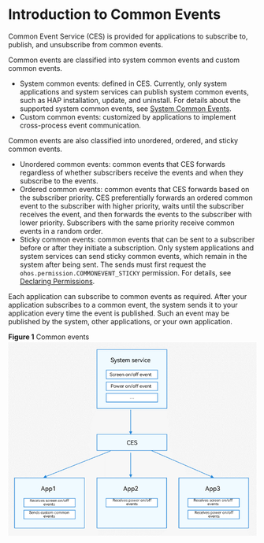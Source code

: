 # Introduction to Common Events


Common Event Service (CES) is provided for applications to subscribe to, publish, and unsubscribe from common events.


Common events are classified into system common events and custom common events.


- System common events: defined in CES. Currently, only system applications and system services can publish system common events, such as HAP installation, update, and uninstall. For details about the supported system common events, see [System Common Events](../../reference/apis-basic-services-kit/common_event/commonEventManager-definitions.md).
- Custom common events: customized by applications to implement cross-process event communication.


Common events are also classified into unordered, ordered, and sticky common events.


- Unordered common events: common events that CES forwards regardless of whether subscribers receive the events and when they subscribe to the events.
- Ordered common events: common events that CES forwards based on the subscriber priority. CES preferentially forwards an ordered common event to the subscriber with higher priority, waits until the subscriber receives the event, and then forwards the events to the subscriber with lower priority. Subscribers with the same priority receive common events in a random order.
- Sticky common events: common events that can be sent to a subscriber before or after they initiate a subscription. Only system applications and system services can send sticky common events, which remain in the system after being sent. The sends must first request the `ohos.permission.COMMONEVENT_STICKY` permission. For details, see [Declaring Permissions](../../security/AccessToken/declare-permissions.md).


Each application can subscribe to common events as required. After your application subscribes to a common event, the system sends it to your application every time the event is published. Such an event may be published by the system, other applications, or your own application.

**Figure 1** Common events 
![common-event](figures/common-event.png)

